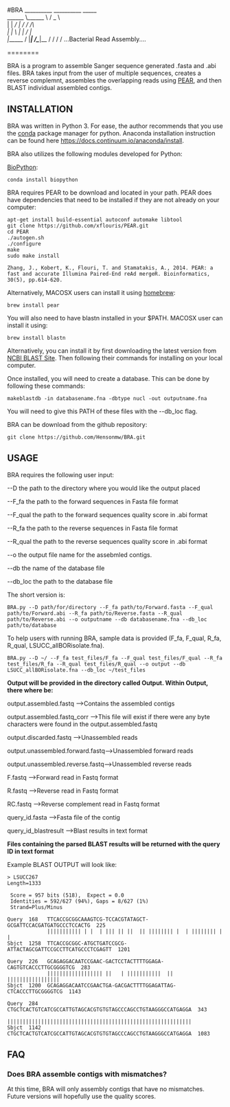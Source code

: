#BRA
    __________ __________    _____   
    \______   \\______   \  /  _  \  
     |    |  _/ |       _/ /  /_\  \
     |    |   \ |    |   \/    |    \
     |______  / |____|_  /\____|__  /
            \/         \/         \/
...Bacterial Read Assembly....

========

BRA is a program to assemble Sanger sequence generated .fasta and .abi files. BRA takes input from the user of multiple sequences, creates a reverse complemnt, assembles the overlapping reads using [PEAR](http://sco.h-its.org/exelixis/web/software/pear/), and then BLAST individual assembled contigs.  

INSTALLATION
------------  

BRA was written in Python 3. For ease, the author recommends that you use the
[conda](https://www.continuum.io/downloads) package manager for python. Anaconda installation instruction can be found here https://docs.continuum.io/anaconda/install.

BRA also utilizes the following modules developed for Python:

[BioPython](http://biopython.org/wiki/Documentation):

    conda install biopython

BRA requires PEAR to be download and located in your path. PEAR does have dependencies
that need to be installed if they are not already on your computer:

    apt-get install build-essential autoconf automake libtool
    git clone https://github.com/xflouris/PEAR.git
    cd PEAR
    ./autogen.sh
    ./configure
    make
    sudo make install

    Zhang, J., Kobert, K., Flouri, T. and Stamatakis, A., 2014. PEAR: a fast and accurate Illumina Paired-End reAd mergeR. Bioinformatics, 30(5), pp.614-620.


Alternatively, MACOSX users can install it using [homebrew](http://brew.sh/):

    brew install pear

You will also need to have blastn installed in your $PATH. MACOSX user can install it using:

    brew install blastn

Alternatively, you can install it by first downloading the latest version from
[NCBI BLAST Site](ftp://ftp.ncbi.nlm.nih.gov/blast/executables/blast+/LATEST/). Then following their commands
for installing on your local computer.

Once installed, you will need to create a database. This can be done by following these commands:

    makeblastdb -in databasename.fna -dbtype nucl -out outputname.fna

You will need to give this PATH of these files with the --db_loc flag.


BRA can be download from the github repository:

    git clone https://github.com/Hensonmw/BRA.git

USAGE
-----

BRA requires the following user input:

--D the path to the directory where you would like the output placed

--F_fa the path to the forward sequences in Fasta file format

--F_qual the path to the forward sequences quality score in .abi format

--R_fa the path to the reverse sequences in Fasta file format

--R_qual the path to the reverse sequences quality score in .abi format

--o the output file name for the assebmled contigs.

--db the name of the database file

--db_loc the path to the database file

The short version is:

	BRA.py --D path/for/directory --F_fa path/to/Forward.fasta --F_qual path/to/Forward.abi --R_fa path/to/Reverse.fasta --R_qual path/to/Reverse.abi --o outputname --db databasename.fna --db_loc path/to/database

To help users with running BRA, sample data is provided (F_fa, F_qual, R_fa, R_qual, LSUCC_allBORisolate.fna).

    BRA.py --D ~/ --F_fa test_files/F_fa --F_qual test_files/F_qual --R_fa test_files/R_fa --R_qual test_files/R_qual --o output --db LSUCC_allBORisolate.fna --db_loc ~/test_files

**Output will be provided in the directory called Output. Within Output, there where
be:**

output.assembled.fastq          -->Contains the assembled contigs

output.assembled.fastq_corr     -->This file will exist if there were any byte characters
                                were found in the output.assembled.fastq

output.discarded.fastq          -->Unassembled reads

output.unassembled.forward.fastq-->Unassembled forward reads

output.unassembled.reverse.fastq-->Unassembled reverse reads

F.fastq                         -->Forward read in Fastq format

R.fastq                         -->Reverse read in Fastq format

RC.fastq                        -->Reverse complement read in Fastq format

query_id.fasta                  -->Fasta file of the contig

query_id_blastresult            -->Blast results in text format

**Files containing the parsed BLAST results will be returned with the query ID in text format**

Example BLAST OUTPUT will look like:

    > LSUCC267
    Length=1333

     Score = 957 bits (518),  Expect = 0.0
     Identities = 592/627 (94%), Gaps = 8/627 (1%)
     Strand=Plus/Minus

    Query  168   TTCACCGCGGCAAAGTCG-TCCACGTATAGCT-GCGATTCCACGATGATGCCCTCCACTG  225
                 ||||||||||| | |  | ||| || ||  || |||||||| |  | |||||||| | |
    Sbjct  1258  TTCACCGCGGC-ATGCTGATCCGCG-ATTACTAGCGATTCCGCCTTCATGCCCTCGAGTT  1201

    Query  226   GCAGAGGACAATCCGAAC-GACTCCTACTTTTGGAGA-CAGTGTCACCCTTGCGGGGTCG  283
                 |||||||||||||||||| ||   | |||||||||||  ||  |||||||||||||||||
    Sbjct  1200  GCAGAGGACAATCCGAACTGA-GACGACTTTTGGAGATTAG-CTCACCCTTGCGGGGTCG  1143

    Query  284   CTGCTCACTGTCATCGCCATTGTAGCACGTGTGTAGCCCAGCCTGTAAGGGCCATGAGGA  343
                 ||||||||||||||||||||||||||||||||||||||||||||||||||||||||||||
    Sbjct  1142  CTGCTCACTGTCATCGCCATTGTAGCACGTGTGTAGCCCAGCCTGTAAGGGCCATGAGGA  1083



FAQ
---

### Does BRA assemble contigs with mismatches?
At this time, BRA will only assembly contigs that have no mismatches. Future versions will hopefully
use the quality scores.
